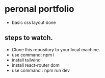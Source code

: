 # peronal portfolio
- basic css layout done

## steps to watch.
- Clone this repository to your local machine.
- use command: npm i 
- install tailwind
- install react-router dom
- use command : npm run dev
